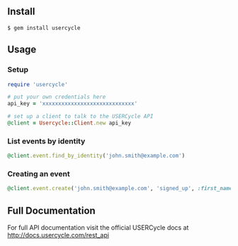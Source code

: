 ## Install

```
$ gem install usercycle
```

## Usage

### Setup

``` ruby
require 'usercycle'

# put your own credentials here
api_key = 'xxxxxxxxxxxxxxxxxxxxxxxxxxxxx'

# set up a client to talk to the USERCycle API
@client = Usercycle::Client.new api_key
```

###  List events by identity

```ruby
@client.event.find_by_identity('john.smith@example.com')
```

### Creating an event

```ruby
@client.event.create('john.smith@example.com', 'signed_up', :first_name => 'John', :last_name => 'Smith'
```

## Full Documentation

For full API documentation visit the official USERCycle docs at http://docs.usercycle.com/rest_api